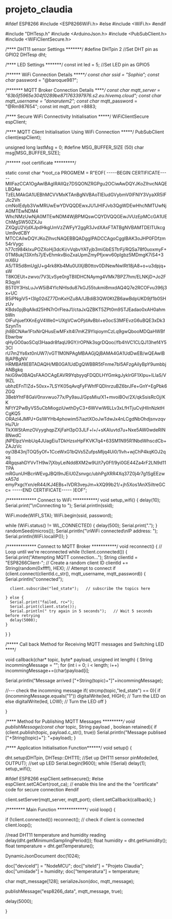 # projeto_claudia

#ifdef ESP8266
 #include <ESP8266WiFi.h>
 #else
 #include <WiFi.h>
#endif

#include "DHTesp.h"
#include <ArduinoJson.h>
#include <PubSubClient.h>
#include <WiFiClientSecure.h>

/**** DHT11 sensor Settings *******/
#define DHTpin 2   //Set DHT pin as GPIO2
DHTesp dht;

/**** LED Settings *******/
const int led = 5; //Set LED pin as GPIO5

/****** WiFi Connection Details *******/
const char* ssid = "Sophia";
const char* password = "@baroque98?";

/******* MQTT Broker Connection Details *******/
const char* mqtt_server = "63b5f5965e304f0289be871763397976.s2.eu.hivemq.cloud";
const char* mqtt_username = "donarutem2";
const char* mqtt_password = "@Rm987654";
const int mqtt_port =8883;

/**** Secure WiFi Connectivity Initialisation *****/
WiFiClientSecure espClient;

/**** MQTT Client Initialisation Using WiFi Connection *****/
PubSubClient client(espClient);

unsigned long lastMsg = 0;
#define MSG_BUFFER_SIZE (50)
char msg[MSG_BUFFER_SIZE];

/****** root certificate *********/

static const char *root_ca PROGMEM = R"EOF(
-----BEGIN CERTIFICATE-----
MIIFazCCA1OgAwIBAgIRAIIQz7DSQONZRGPgu2OCiwAwDQYJKoZIhvcNAQELBQAw
TzELMAkGA1UEBhMCVVMxKTAnBgNVBAoTIEludGVybmV0IFNlY3VyaXR5IFJlc2Vh
cmNoIEdyb3VwMRUwEwYDVQQDEwxJU1JHIFJvb3QgWDEwHhcNMTUwNjA0MTEwNDM4
WhcNMzUwNjA0MTEwNDM4WjBPMQswCQYDVQQGEwJVUzEpMCcGA1UEChMgSW50ZXJu
ZXQgU2VjdXJpdHkgUmVzZWFyY2ggR3JvdXAxFTATBgNVBAMTDElTUkcgUm9vdCBY
MTCCAiIwDQYJKoZIhvcNAQEBBQADggIPADCCAgoCggIBAK3oJHP0FDfzm54rVygc
h77ct984kIxuPOZXoHj3dcKi/vVqbvYATyjb3miGbESTtrFj/RQSa78f0uoxmyF+
0TM8ukj13Xnfs7j/EvEhmkvBioZxaUpmZmyPfjxwv60pIgbz5MDmgK7iS4+3mX6U
A5/TR5d8mUgjU+g4rk8Kb4Mu0UlXjIB0ttov0DiNewNwIRt18jA8+o+u3dpjq+sW
T8KOEUt+zwvo/7V3LvSye0rgTBIlDHCNAymg4VMk7BPZ7hm/ELNKjD+Jo2FR3qyH
B5T0Y3HsLuJvW5iB4YlcNHlsdu87kGJ55tukmi8mxdAQ4Q7e2RCOFvu396j3x+UC
B5iPNgiV5+I3lg02dZ77DnKxHZu8A/lJBdiB3QW0KtZB6awBdpUKD9jf1b0SHzUv
KBds0pjBqAlkd25HN7rOrFleaJ1/ctaJxQZBKT5ZPt0m9STJEadao0xAH0ahmbWn
OlFuhjuefXKnEgV4We0+UXgVCwOPjdAvBbI+e0ocS3MFEvzG6uBQE3xDk3SzynTn
jh8BCNAw1FtxNrQHusEwMFxIt4I7mKZ9YIqioymCzLq9gwQbooMDQaHWBfEbwrbw
qHyGO0aoSCqI3Haadr8faqU9GY/rOPNk3sgrDQoo//fb4hVC1CLQJ13hef4Y53CI
rU7m2Ys6xt0nUW7/vGT1M0NPAgMBAAGjQjBAMA4GA1UdDwEB/wQEAwIBBjAPBgNV
HRMBAf8EBTADAQH/MB0GA1UdDgQWBBR5tFnme7bl5AFzgAiIyBpY9umbbjANBgkq
hkiG9w0BAQsFAAOCAgEAVR9YqbyyqFDQDLHYGmkgJykIrGF1XIpu+ILlaS/V9lZL
ubhzEFnTIZd+50xx+7LSYK05qAvqFyFWhfFQDlnrzuBZ6brJFe+GnY+EgPbk6ZGQ
3BebYhtF8GaV0nxvwuo77x/Py9auJ/GpsMiu/X1+mvoiBOv/2X/qkSsisRcOj/KK
NFtY2PwByVS5uCbMiogziUwthDyC3+6WVwW6LLv3xLfHTjuCvjHIInNzktHCgKQ5
ORAzI4JMPJ+GslWYHb4phowim57iaztXOoJwTdwJx4nLCgdNbOhdjsnvzqvHu7Ur
TkXWStAmzOVyyghqpZXjFaH3pO3JLF+l+/+sKAIuvtd7u+Nxe5AW0wdeRlN8NwdC
jNPElpzVmbUq4JUagEiuTDkHzsxHpFKVK7q4+63SM1N95R1NbdWhscdCb+ZAJzVc
oyi3B43njTOQ5yOf+1CceWxG1bQVs5ZufpsMljq4Ui0/1lvh+wjChP4kqKOJ2qxq
4RgqsahDYVvTH9w7jXbyLeiNdd8XM2w9U/t7y0Ff/9yi0GE44Za4rF2LN9d11TPA
mRGunUHBcnWEvgJBQl9nJEiU0Zsnvgc/ubhPgXRR4Xq37Z0j4r7g1SgEEzwxA57d
emyPxgcYxn/eR44/KJ4EBs+lVDR3veyJm+kXQ99b21/+jh5Xos1AnX5iItreGCc=
-----END CERTIFICATE-----
)EOF";


/************* Connect to WiFi ***********/
void setup_wifi() {
  delay(10);
  Serial.print("\nConnecting to ");
  Serial.println(ssid);

  WiFi.mode(WIFI_STA);
  WiFi.begin(ssid, password);

  while (WiFi.status() != WL_CONNECTED) {
    delay(500);
    Serial.print(".");
  }
  randomSeed(micros());
  Serial.println("\nWiFi connected\nIP address: ");
  Serial.println(WiFi.localIP());
}


/************* Connect to MQTT Broker ***********/
void reconnect() {
  // Loop until we're reconnected
  while (!client.connected()) {
    Serial.print("Attempting MQTT connection...");
    String clientId = "ESP8266Client-";   // Create a random client ID
    clientId += String(random(0xffff), HEX);
    // Attempt to connect
    if (client.connect(clientId.c_str(), mqtt_username, mqtt_password)) {
      Serial.println("connected");

      client.subscribe("led_state");   // subscribe the topics here

    } else {
      Serial.print("failed, rc=");
      Serial.print(client.state());
      Serial.println(" try again in 5 seconds");   // Wait 5 seconds before retrying
      delay(5000);
    }
  }
}

/***** Call back Method for Receiving MQTT messages and Switching LED ****/

void callback(char* topic, byte* payload, unsigned int length) {
  String incommingMessage = "";
  for (int i = 0; i < length; i++) incommingMessage+=(char)payload[i];

  Serial.println("Message arrived ["+String(topic)+"]"+incommingMessage);

  //--- check the incomming message
    if( strcmp(topic,"led_state") == 0){
     if (incommingMessage.equals("1")) digitalWrite(led, HIGH);   // Turn the LED on
     else digitalWrite(led, LOW);  // Turn the LED off
  }

}

/**** Method for Publishing MQTT Messages **********/
void publishMessage(const char* topic, String payload , boolean retained){
  if (client.publish(topic, payload.c_str(), true))
      Serial.println("Message publised ["+String(topic)+"]: "+payload);
}


/**** Application Initialisation Function******/
void setup() {

  dht.setup(DHTpin, DHTesp::DHT11); //Set up DHT11 sensor
  pinMode(led, OUTPUT); //set up LED
  Serial.begin(9600);
  while (!Serial) delay(1);
  setup_wifi();

  #ifdef ESP8266
    espClient.setInsecure();
  #else
    espClient.setCACert(root_ca);      // enable this line and the the "certificate" code for secure connection
  #endif

  client.setServer(mqtt_server, mqtt_port);
  client.setCallback(callback);
}


/******** Main Function *************/
void loop() {

  if (!client.connected()) reconnect(); // check if client is connected
  client.loop();

//read DHT11 temperature and humidity reading
  delay(dht.getMinimumSamplingPeriod());
  float humidity = dht.getHumidity();
  float temperature = dht.getTemperature();

  DynamicJsonDocument doc(1024);

  doc["deviceId"] = "NodeMCU";
  doc["siteId"] = "Projeto Claudia";
  doc["umidade"] = humidity;
  doc["temperatura"] = temperature;


  char mqtt_message[128];
  serializeJson(doc, mqtt_message);

  publishMessage("esp8266_data", mqtt_message, true);

  delay(5000);

}
